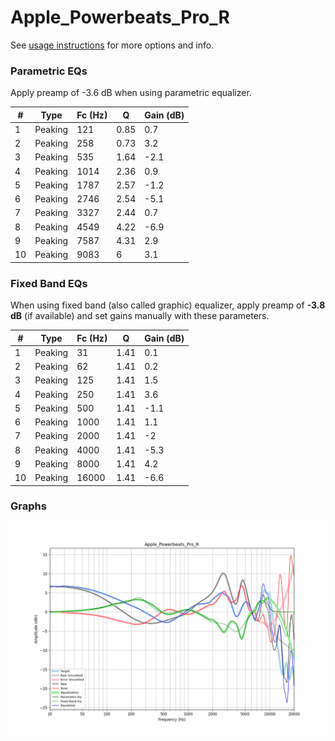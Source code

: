 # Apple_Powerbeats_Pro_R
See [usage instructions](https://github.com/jaakkopasanen/AutoEq#usage) for more options and info.

### Parametric EQs
Apply preamp of -3.6 dB when using parametric equalizer.

|   # | Type    |   Fc (Hz) |    Q |   Gain (dB) |
|-----|---------|-----------|------|-------------|
|   1 | Peaking |       121 | 0.85 |         0.7 |
|   2 | Peaking |       258 | 0.73 |         3.2 |
|   3 | Peaking |       535 | 1.64 |        -2.1 |
|   4 | Peaking |      1014 | 2.36 |         0.9 |
|   5 | Peaking |      1787 | 2.57 |        -1.2 |
|   6 | Peaking |      2746 | 2.54 |        -5.1 |
|   7 | Peaking |      3327 | 2.44 |         0.7 |
|   8 | Peaking |      4549 | 4.22 |        -6.9 |
|   9 | Peaking |      7587 | 4.31 |         2.9 |
|  10 | Peaking |      9083 | 6    |         3.1 |

### Fixed Band EQs
When using fixed band (also called graphic) equalizer, apply preamp of **-3.8 dB** (if available) and set gains manually with these parameters.

|   # | Type    |   Fc (Hz) |    Q |   Gain (dB) |
|-----|---------|-----------|------|-------------|
|   1 | Peaking |        31 | 1.41 |         0.1 |
|   2 | Peaking |        62 | 1.41 |         0.2 |
|   3 | Peaking |       125 | 1.41 |         1.5 |
|   4 | Peaking |       250 | 1.41 |         3.6 |
|   5 | Peaking |       500 | 1.41 |        -1.1 |
|   6 | Peaking |      1000 | 1.41 |         1.1 |
|   7 | Peaking |      2000 | 1.41 |        -2   |
|   8 | Peaking |      4000 | 1.41 |        -5.3 |
|   9 | Peaking |      8000 | 1.41 |         4.2 |
|  10 | Peaking |     16000 | 1.41 |        -6.6 |

### Graphs
![](./Apple_Powerbeats_Pro_R.png)
